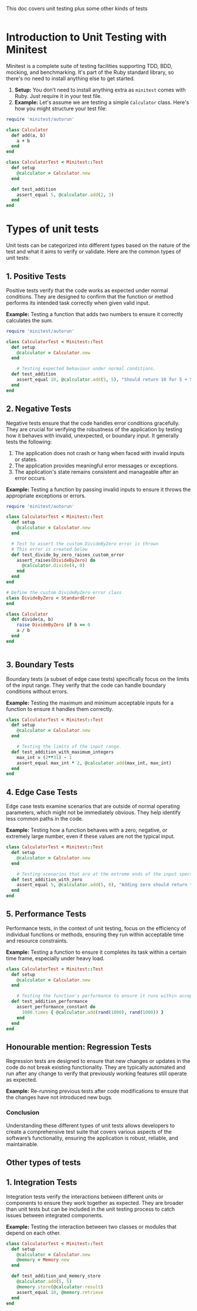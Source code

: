 This doc covers unit testing plus some other kinds of tests
```table-of-contents
```

# Introduction to Unit Testing with Minitest

Minitest is a complete suite of testing facilities supporting TDD, BDD, mocking, and benchmarking. It's part of the Ruby standard library, so there's no need to install anything else to get started.
1. **Setup:** You don’t need to install anything extra as `minitest` comes with Ruby. Just require it in your test file.
2. **Example:** Let's assume we are testing a simple `Calculator` class. Here's how you might structure your test file:

```ruby
require 'minitest/autorun'

class Calculator
  def add(a, b)
    a + b
  end
end

class CalculatorTest < Minitest::Test
  def setup
    @calculator = Calculator.new
  end

  def test_addition
    assert_equal 5, @calculator.add(2, 3)
  end
end

```

# Types of unit tests
Unit tests can be categorized into different types based on the nature of the test and what it aims to verify or validate. Here are the common types of unit tests:

## 1. Positive Tests

Positive tests verify that the code works as expected under normal conditions. They are designed to confirm that the function or method performs its intended task correctly when given valid input.

**Example:** Testing a function that adds two numbers to ensure it correctly calculates the sum.

```ruby
require 'minitest/autorun'

class CalculatorTest < Minitest::Test
  def setup
    @calculator = Calculator.new
  end

	# Testing expected behaviour under normal conditions.
  def test_addition
    assert_equal 10, @calculator.add(5, 5), "Should return 10 for 5 + 5"
  end
end

```

## 2. Negative Tests

Negative tests ensure that the code handles error conditions gracefully. They are crucial for verifying the robustness of the application by testing how it behaves with invalid, unexpected, or boundary input. It generally tests the following:
1. The application does not crash or hang when faced with invalid inputs or states.
2. The application provides meaningful error messages or exceptions.
3. The application's state remains consistent and manageable after an error occurs.

**Example:** Testing a function by passing invalid inputs to ensure it throws the appropriate exceptions or errors.
```ruby
require 'minitest/autorun'

class CalculatorTest < Minitest::Test
  def setup
    @calculator = Calculator.new
  end

  # Test to assert the custom DivideByZero error is thrown
  # This error is created below
  def test_divide_by_zero_raises_custom_error
    assert_raises(DivideByZero) do
      @calculator.divide(4, 0)
    end
  end
end

# Define the custom DivideByZero error class
class DivideByZero < StandardError
end

class Calculator
  def divide(a, b)
    raise DivideByZero if b == 0
    a / b
  end
end



```

## 3. Boundary Tests

Boundary tests (a subset of edge case tests) specifically focus on the limits of the input range. They verify that the code can handle boundary conditions without errors.

**Example:** Testing the maximum and minimum acceptable inputs for a function to ensure it handles them correctly.
```ruby
class CalculatorTest < Minitest::Test
  def setup
    @calculator = Calculator.new
  end

	# Testing the limits of the input range.
  def test_addition_with_maximum_integers
    max_int = (2**31) - 1
    assert_equal max_int * 2, @calculator.add(max_int, max_int)
  end
end

```

## 4. Edge Case Tests

Edge case tests examine scenarios that are outside of normal operating parameters, which might not be immediately obvious. They help identify less common paths in the code.

**Example:** Testing how a function behaves with a zero, negative, or extremely large number, even if these values are not the typical input.
```ruby
class CalculatorTest < Minitest::Test
  def setup
    @calculator = Calculator.new
  end

	# Testing scenarios that are at the extreme ends of the input spectrum or outside normal operation.
  def test_addition_with_zero
    assert_equal 5, @calculator.add(5, 0), "Adding zero should return the other number"
  end
end

```

## 5. Performance Tests

Performance tests, in the context of unit testing, focus on the efficiency of individual functions or methods, ensuring they run within acceptable time and resource constraints.

**Example:** Testing a function to ensure it completes its task within a certain time frame, especially under heavy load.
```ruby
class CalculatorTest < Minitest::Test
  def setup
    @calculator = Calculator.new
  end

	# Testing the function's performance to ensure it runs within acceptable time or resource constraints.
  def test_addition_performance
    assert_performance_constant do
      1000.times { @calculator.add(rand(1000), rand(1000)) }
    end
  end
end

```

## Honourable mention: Regression Tests

Regression tests are designed to ensure that new changes or updates in the code do not break existing functionality. They are typically automated and run after any change to verify that previously working features still operate as expected.

**Example:** Re-running previous tests after code modifications to ensure that the changes have not introduced new bugs.

### Conclusion

Understanding these different types of unit tests allows developers to create a comprehensive test suite that covers various aspects of the software’s functionality, ensuring the application is robust, reliable, and maintainable.


## Other types of tests

## 1. Integration Tests

Integration tests verify the interactions between different units or components to ensure they work together as expected. They are broader than unit tests but can be included in the unit testing process to catch issues between integrated components.

**Example:** Testing the interaction between two classes or modules that depend on each other.
```ruby
class CalculatorTest < Minitest::Test
  def setup
    @calculator = Calculator.new
    @memory = Memory.new
  end

  def test_addition_and_memory_store
    @calculator.add(5, 5)
    @memory.store(@calculator.result)
    assert_equal 10, @memory.retrieve
  end
end

```